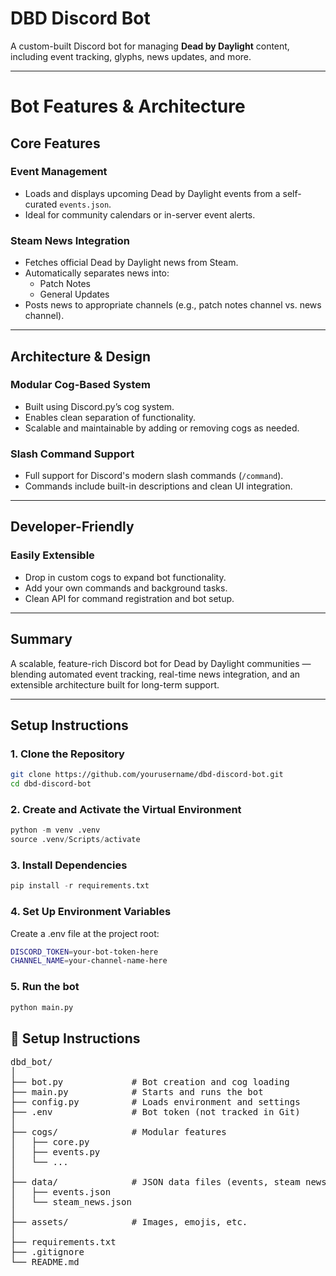 # DBD Discord Bot

A custom-built Discord bot for managing **Dead by Daylight** content, including event tracking, glyphs, news updates, and more.

---

# Bot Features & Architecture

## Core Features

### Event Management
- Loads and displays upcoming Dead by Daylight events from a self-curated `events.json`.
- Ideal for community calendars or in-server event alerts.

### Steam News Integration
- Fetches official Dead by Daylight news from Steam.
- Automatically separates news into:
  - Patch Notes
  - General Updates
- Posts news to appropriate channels (e.g., patch notes channel vs. news channel).

---

## Architecture & Design

### Modular Cog-Based System
- Built using Discord.py’s cog system.
- Enables clean separation of functionality.
- Scalable and maintainable by adding or removing cogs as needed.

### Slash Command Support
- Full support for Discord's modern slash commands (`/command`).
- Commands include built-in descriptions and clean UI integration.

---

## Developer-Friendly

### Easily Extensible
- Drop in custom cogs to expand bot functionality.
- Add your own commands and background tasks.
- Clean API for command registration and bot setup.

---

## Summary

A scalable, feature-rich Discord bot for Dead by Daylight communities —  
blending automated event tracking, real-time news integration, and an extensible architecture built for long-term support.

---

## Setup Instructions

### 1. Clone the Repository

```bash
git clone https://github.com/yourusername/dbd-discord-bot.git
cd dbd-discord-bot
```

### 2. Create and Activate the Virtual Environment

```python
python -m venv .venv
source .venv/Scripts/activate
```

### 3. Install Dependencies

```python
pip install -r requirements.txt
```

### 4. Set Up Environment Variables

Create a .env file at the project root:

```bash
DISCORD_TOKEN=your-bot-token-here
CHANNEL_NAME=your-channel-name-here
```

### 5. Run the bot

```bash
python main.py
```

## 📁 Setup Instructions

<pre>
dbd_bot/
│
├── bot.py             # Bot creation and cog loading
├── main.py            # Starts and runs the bot
├── config.py          # Loads environment and settings
├── .env               # Bot token (not tracked in Git)
│
├── cogs/              # Modular features
│   ├── core.py
│   ├── events.py
│   └── ...
│
├── data/              # JSON data files (events, steam news)
│   ├── events.json
│   └── steam_news.json
│
├── assets/            # Images, emojis, etc.
│
├── requirements.txt
├── .gitignore
└── README.md
</pre>
